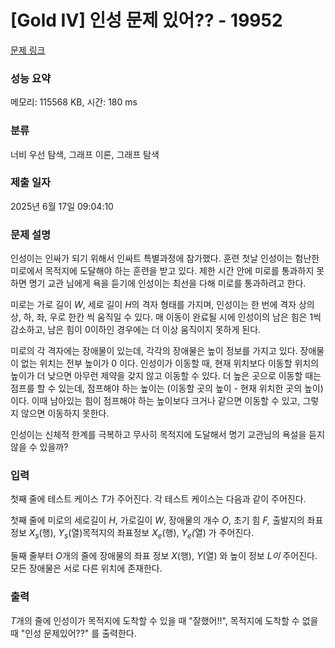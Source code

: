 # [Gold IV] 인성 문제 있어?? - 19952 

[문제 링크](https://www.acmicpc.net/problem/19952) 

### 성능 요약

메모리: 115568 KB, 시간: 180 ms

### 분류

너비 우선 탐색, 그래프 이론, 그래프 탐색

### 제출 일자

2025년 6월 17일 09:04:10

### 문제 설명

<p>인성이는 인싸가 되기 위해서 인싸트 특별과정에 참가했다. 훈련 첫날 인성이는 험난한 미로에서 목적지에 도달해야 하는 훈련을 받고 있다. 제한 시간 안에 미로를 통과하지 못하면 명기 교관 님에게 욕을 듣기에 인성이는 최선을 다해 미로를 통과하려고 한다.</p>

<p>미로는 가로 길이 <em>W</em>,<em> </em>세로 길이 <em>H</em>의<em> </em>격자 형태를 가지며, 인성이는 한 번에 격자 상의 상, 하, 좌, 우로 한칸 씩 움직일 수 있다.  매 이동이 완료될 시에 인성이의 남은 힘은 1씩 감소하고, 남은 힘이 0이하인 경우에는 더 이상 움직이지 못하게 된다.</p>

<p>미로의 각 격자에는 장애물이 있는데, 각각의 장애물은 높이 정보를 가지고 있다. 장애물이 없는 위치는 전부 높이가 0 이다. 인성이가 이동할 때, 현재 위치보다 이동할 위치의 높이가 더 낮으면 아무런 제약을 갖지 않고 이동할 수 있다. 더 높은 곳으로 이동할 때는 점프를 할 수 있는데, 점프해야 하는 높이는 (이동할 곳의 높이 - 현재 위치한 곳의 높이) 이다. 이때 남아있는 힘이 점프해야 하는 높이보다 크거나 같으면 이동할 수 있고, 그렇지 않으면 이동하지 못한다.</p>

<p>인성이는 신체적 한계를 극복하고 무사히 목적지에 도달해서 명기 교관님의 욕설을 듣지 않을 수 있을까?</p>

### 입력 

 <p>첫째 줄에 테스트 케이스 <em>T</em>가 주어진다. 각 테스트 케이스는 다음과 같이 주어진다.</p>

<p>첫째 줄에 미로의 세로길이 <em>H</em>, 가로길이 <em>W</em>, 장애물의 개수 <em>O</em>, 초기 힘 <em>F, </em>출발지의 좌표 정보<em> X<sub>s</sub></em>(행),<em> Y<sub>s</sub></em>(열)목적지의 좌표정보 <em>X<sub>e</sub></em>(행), <em>Y<sub>e</sub>(</em>열) 가 주어진다.</p>

<p>둘째 줄부터 <em>O</em>개의 줄에 장애물의 좌표 정보 <em>X</em>(행), <em>Y</em>(열) 와 높이 정보 <i>L이</i> 주어진다. 모든 장애물은 서로 다른 위치에 존재한다.</p>

### 출력 

 <p><em>T</em>개의 줄에 인성이가 목적지에 도착할 수 있을 때 "잘했어!!", 목적지에 도착할 수 없을 때 "인성 문제있어??" 를 출력한다.</p>


